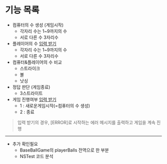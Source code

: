 # 기능 목록

- 컴퓨터의 수 생성 (게임시작)
  - 각자리 수는 1~9까지의 수
  - 서로 다른 수 3자리수
- 플레이어의 수 <u>입력 받기</u>
  - 각자리 수는 1~9까지의 수
  - 서로 다른 수 3자리수
- 컴퓨터&플레이어의 수 비교 
  - 스트라이크
  - 볼
  - 낫싱
- 정답 판단 (게임종료)
  - 3스트라이트
- 게임 진행여부 <u>입력 받기</u>
  - 1 : 새로운게임시작(=컴퓨터의 수 생성)
  - 2 : 종료
> 입력 받기의 경우, [ERROR]로 시작하는 에러 메시지를 출력하고 게임을 계속 진행
---
- 추가 확인필요
  - BaseBallGame의 playerBalls 전역으로 한 부분
  - NSTest 코드 분석